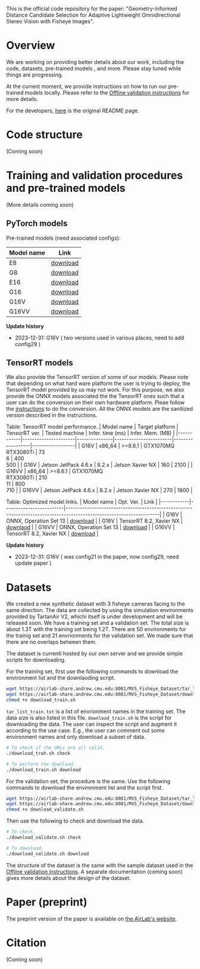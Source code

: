 This is the official code repository for the paper: "Geometry-Informed Distance Candidate
Selection for Adaptive Lightweight Omnidirectional Stereo Vision with Fisheye Images".

# Overview

We are working on providing better details about our work, including the code, datasets,
pre-trained models , and more. Please stay tuned while things are progressing. 

At the current moment, we provide instructions on how to run our pre-trained models locally.
Please refer to the [Offline validation instructions](docs/offline_validation/README.md) for more
details.

For the developers, [here](docs/original_home_page_readme/README.md) is the original README page.

# Code structure

(Coming soon)

# Training and validation procedures and pre-trained models

(More details coming soon)

## PyTorch models ##
Pre-trained models (need associated configs):

| Model name | Link                                                                                                                            |
|------------|---------------------------------------------------------------------------------------------------------------------------------|
| E8         | [download](https://airlab-share.andrew.cmu.edu:8081/mvs_gi/pre_trained_models/E8/dsta_sweep_config24_WB_jbektzh2_v122.ckpt)     |
| G8         | [download](https://airlab-share.andrew.cmu.edu:8081/mvs_gi/pre_trained_models/G8/dsta_sweep_config25_WB_koju4sfh_v140.ckpt)     |
| E16        | [download](https://airlab-share.andrew.cmu.edu:8081/mvs_gi/pre_trained_models/E16/dsta_sweep_config19_WB_zdtldl4s_v96.ckpt)     |
| G16        | [download](https://airlab-share.andrew.cmu.edu:8081/mvs_gi/pre_trained_models/G16/dsta_sweep_config20_WB_f6tysxvk_v93.ckpt)     |
| G16V       | [download](https://airlab-share.andrew.cmu.edu:8081/mvs_gi/pre_trained_models/G16V/dsta_sweep_config21_WB_a7kccavm_v59.ckpt)    |
| G16VV      | [download](https://airlab-share.andrew.cmu.edu:8081/mvs_gi/pre_trained_models/G16VV/dsta_sweep_config103_WB_jy2dqg6r_v102.ckpt) |

__Update history__
- 2023-12-31: G16V ( two versions used in various places, need to add config29 )

## TensorRT models ##

We also provide the TensorRT version of some of our models. Please note that depending on what
hard ware platform the user is trying to deploy, the TensorRT model provided by us may not work.
For this purpose, we also provide the ONNX models associated the the TensorRT ones such that a
user can do the conversion on their own hardware platform. Pleae follow the
[instructions](docs/HardwareAcceleration.md) to do the conversion. All the ONNX models are the
sanitized version described in the instructions.

Table: TensorRT model performance.
| Model name | Target platform      | TensorRT ver. | Tested machine         | Infer. time (ms) | Infer. Mem. (MB) |
|------------|----------------------|---------------|------------------------|------------------|------------------|
| G16V       | x86_64               | >=8.6.1       | GTX1070MQ<br>RTX3080Ti | 73<br>6          | 400<br>500       |
| G16V       | Jetson JetPack 4.6.x | 8.2.x         | Jetson Xavier NX       | 160              | 2100             |
| G16VV      | x86_64               | >=8.6.1       | GTX1070MQ<br>RTX3080Ti | 210<br>11        | 800<br>710       |
| G16VV      | Jetson JetPack 4.6.x | 8.2.x         | Jetson Xavier NX       | 270              | 1800             |

Table: Optimized model links.
| Model name | Opt. Ver.               | Link                                                                                                                |
|------------|-------------------------|---------------------------------------------------------------------------------------------------------------------|
| G16V       | ONNX, Operation Set 13  | [download](https://airlab-share.andrew.cmu.edu:8081/mvs_gi/onnx_tensorrt/config29_WB_zslyi5q8_v130_sanitized.onnx)  |
| G16V       | TensorRT 8.2, Xavier NX | [downlaod](https://airlab-share.andrew.cmu.edu:8081/mvs_gi/onnx_tensorrt/config29_WB_zslyi5q8_v130_jp4.6.1.engine)  |
| G16VV      | ONNX, Operation Set 13  | [download](https://airlab-share.andrew.cmu.edu:8081/mvs_gi/onnx_tensorrt/config103_WB_jy2dqg6r_v102_sanitized.onnx) |
| G16VV      | TensorRT 8.2, Xavier NX | [download](https://airlab-share.andrew.cmu.edu:8081/mvs_gi/onnx_tensorrt/config103_WB_jy2dqg6r_v102_jp4.6.1.engine) |

__Update history__
- 2023-12-31: G16V ( was config21 in the paper, now config29, need update paper )

[//]: # (This is a comment line, see https://stackoverflow.com/questions/4823468/comments-in-markdown)
[//]: # (The above TensorRT table is saved at https://drive.google.com/drive/folders/18TTxTwLSsJrnlKawxWXw1eybwctOKNRa?usp=drive_link)

# Datasets

We created a new synthetic dataset with 3 fisheye cameras facing to the same direction. The data
are collected by using the simulation environments provided by TartanAir V2, whichi itself is
under development and will be released soon. We have a training set and a validation set. The
total size is about 1.3T with the training set being 1.2T. There are 50 environments for the
trainig set and 21 envrionments for the validation set. We made sure that there are no overlaps
between them.

The dataset is currentl hosted by our own server and we provide simple scripts for downloading.

For the training set, first use the following commands to download the environment list and the
downlaoding script.

```bash
wget https://airlab-share.andrew.cmu.edu:8081/MVS_Fisheye_Dataset/tar_list_train.txt
wget https://airlab-share.andrew.cmu.edu:8081/MVS_Fisheye_Dataset/download_train.sh
chmod +x download_train.sh
```

`tar_list_train.txt` is a list of envrionment names in the training set. The data size is also
listed in this file. `download_train.sh` is the script for downloading the data. The user can
inspect the script and augment it according to the use case. E.g., the user can comment out some
environment names and only download a subset of data.

```bash
# To check if the URLs are all valid.
./download_trah.sh check

# To perform the download.
./download_train.sh download
```

For the validation set, the procedure is the same. Use the following commands to download the
environment list and the script first.

```bash
wget https://airlab-share.andrew.cmu.edu:8081/MVS_Fisheye_Dataset/tar_list_validate.txt
wget https://airlab-share.andrew.cmu.edu:8081/MVS_Fisheye_Dataset/download_validate.sh
chmod +x download_validate.sh
```

Then use the following to check and download the data.

```bash
# To check.
./download_validate.sh check

# To download.
./download_validate.sh download
```

The structure of the dataset is the same with the sample dataset used in the [Offline validation instructions](docs/offline_validation/README.md). A separate documentation (coming soon) gives more details about the design of the dataset.

# Paper (preprint)

The preprint version of the paper is available on [the AirLab's website](http://theairlab.org/img/posts/2023-10-10-dsta-depth-gicandidates/ICRA_2024__Pulling__Tan__Hu__Scherer.pdf).

# Citation

(Coming soon)

